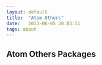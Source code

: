 ```yaml
---
layout: default
title:  "Atom Others"
date:   2013-06-05 20:03:11
tags: about
---
```


## Atom Others Packages